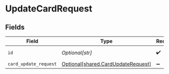 # UpdateCardRequest


## Fields

| Field                                                                              | Type                                                                               | Required                                                                           | Description                                                                        |
| ---------------------------------------------------------------------------------- | ---------------------------------------------------------------------------------- | ---------------------------------------------------------------------------------- | ---------------------------------------------------------------------------------- |
| `id`                                                                               | *Optional[str]*                                                                    | :heavy_check_mark:                                                                 | Unique identifier                                                                  |
| `card_update_request`                                                              | [Optional[shared.CardUpdateRequest]](undefined/models/shared/cardupdaterequest.md) | :heavy_minus_sign:                                                                 | N/A                                                                                |